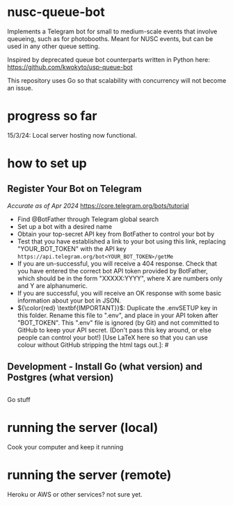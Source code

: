 # nusc-queue-bot
Implements a Telegram bot for small to medium-scale events that involve queueing, such as for photobooths. Meant for NUSC events, but can be used in any other queue setting.

Inspired by deprecated queue bot counterparts written in Python here:
https://github.com/kwokyto/usp-queue-bot

This repository uses Go so that scalability with concurrency will not become an issue.

# progress so far
15/3/24: Local server hosting now functional.

# how to set up

## Register Your Bot on Telegram
*Accurate as of Apr 2024*
https://core.telegram.org/bots/tutorial
- Find @BotFather through Telegram global search
- Set up a bot with a desired name
- Obtain your top-secret API key from BotFather to control your bot by
- Test that you have established a link to your bot using this link, replacing "YOUR_BOT_TOKEN" with the API key
`https://api.telegram.org/bot<YOUR_BOT_TOKEN>/getMe`
- If you are un-successful, you will receive a 404 response. Check that you have entered the correct bot API token provided by BotFather, which should be in the form "XXXXX:YYYY", where X are numbers only and Y are alphanumeric.
- If you are successful, you will receive an OK response with some basic information about your bot in JSON.
- ${\color{red} \textbf{IMPORTANT}}$: Duplicate the .envSETUP key in this folder. Rename this file to ".env", and place in your API token after "BOT_TOKEN". This ".env" file is ignored (by Git) and not committed to GitHub to keep your API secret. (Don't pass this key around, or else people can control your bot!)
[Use LaTeX here so that you can use colour without GitHub stripping the html tags out.]: # 
## Development - Install Go (what version) and Postgres (what version)

## 

Go stuff

# running the server (local)
Cook your computer and keep it running

# running the server (remote)
Heroku or AWS or other services? not sure yet.
